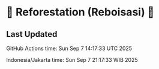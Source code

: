 
# 🌳 Reforestation (Reboisasi) 🌲

## Last Updated

GitHub Actions time: Sun Sep  7 14:17:33 UTC 2025

Indonesia/Jakarta time: Sun Sep  7 21:17:33 WIB 2025
